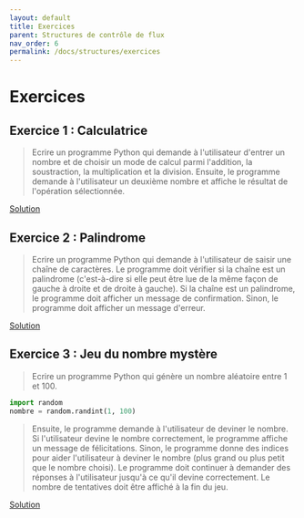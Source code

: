 ```yaml
---
layout: default
title: Exercices
parent: Structures de contrôle de flux
nav_order: 6
permalink: /docs/structures/exercices
---
```


# Exercices

## Exercice 1 : Calculatrice
>Ecrire un programme Python qui demande à l'utilisateur d'entrer un nombre et de choisir un mode de calcul parmi l'addition, la soustraction, la multiplication et la division. Ensuite, le programme demande à l'utilisateur un deuxième nombre et affiche le résultat de l'opération sélectionnée.

[Solution](https://github.com/rodolphebarbanneau/python/blob/main/docs/04/exercises/01.py)

## Exercice 2 : Palindrome
>Ecrire un programme Python qui demande à l'utilisateur de saisir une chaîne de caractères. Le programme doit vérifier si la chaîne est un palindrome (c'est-à-dire si elle peut être lue de la même façon de gauche à droite et de droite à gauche). Si la chaîne est un palindrome, le programme doit afficher un message de confirmation. Sinon, le programme doit afficher un message d'erreur.

[Solution](https://github.com/rodolphebarbanneau/python/blob/main/docs/04/exercises/02.py)

## Exercice 3 : Jeu du nombre mystère
>Ecrire un programme Python qui génère un nombre aléatoire entre 1 et 100.
```python
import random
nombre = random.randint(1, 100)
```
>Ensuite, le programme demande à l'utilisateur de deviner le nombre. Si l'utilisateur devine le nombre correctement, le programme affiche un message de félicitations. Sinon, le programme donne des indices pour aider l'utilisateur à deviner le nombre (plus grand ou plus petit que le nombre choisi). Le programme doit continuer à demander des réponses à l'utilisateur jusqu'à ce qu'il devine correctement. Le nombre de tentatives doit être affiché à la fin du jeu.

[Solution](https://github.com/rodolphebarbanneau/python/blob/main/docs/04/exercises/03.py)
